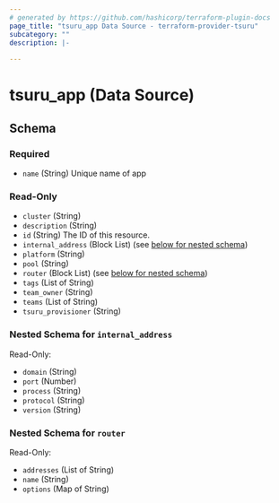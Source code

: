 ```yaml
---
# generated by https://github.com/hashicorp/terraform-plugin-docs
page_title: "tsuru_app Data Source - terraform-provider-tsuru"
subcategory: ""
description: |-
  
---
```


# tsuru_app (Data Source)





<!-- schema generated by tfplugindocs -->
## Schema

### Required

- `name` (String) Unique name of app

### Read-Only

- `cluster` (String)
- `description` (String)
- `id` (String) The ID of this resource.
- `internal_address` (Block List) (see [below for nested schema](#nestedblock--internal_address))
- `platform` (String)
- `pool` (String)
- `router` (Block List) (see [below for nested schema](#nestedblock--router))
- `tags` (List of String)
- `team_owner` (String)
- `teams` (List of String)
- `tsuru_provisioner` (String)

<a id="nestedblock--internal_address"></a>
### Nested Schema for `internal_address`

Read-Only:

- `domain` (String)
- `port` (Number)
- `process` (String)
- `protocol` (String)
- `version` (String)


<a id="nestedblock--router"></a>
### Nested Schema for `router`

Read-Only:

- `addresses` (List of String)
- `name` (String)
- `options` (Map of String)


